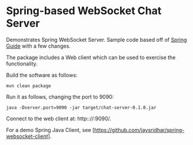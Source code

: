 # Spring-based WebSocket Chat Server

Demonstrates Spring WebSocket Server. Sample code based off of [Spring
Guide](https://spring.io/guides/gs/messaging-stomp-websocket/) with a
few changes.

The package includes a Web client which can be used to exercise the
functionality.

Build the software as follows:

    mvn clean package

Run it as follows, changing the port to 9090:

    java -Dserver.port=9090 -jar target/chat-server-0.1.0.jar

Connect to the web client at: http:://<hostname>:9090/.

For a demo Spring Java Client, see
[https://github.com/jaysridhar/spring-websocket-client].
